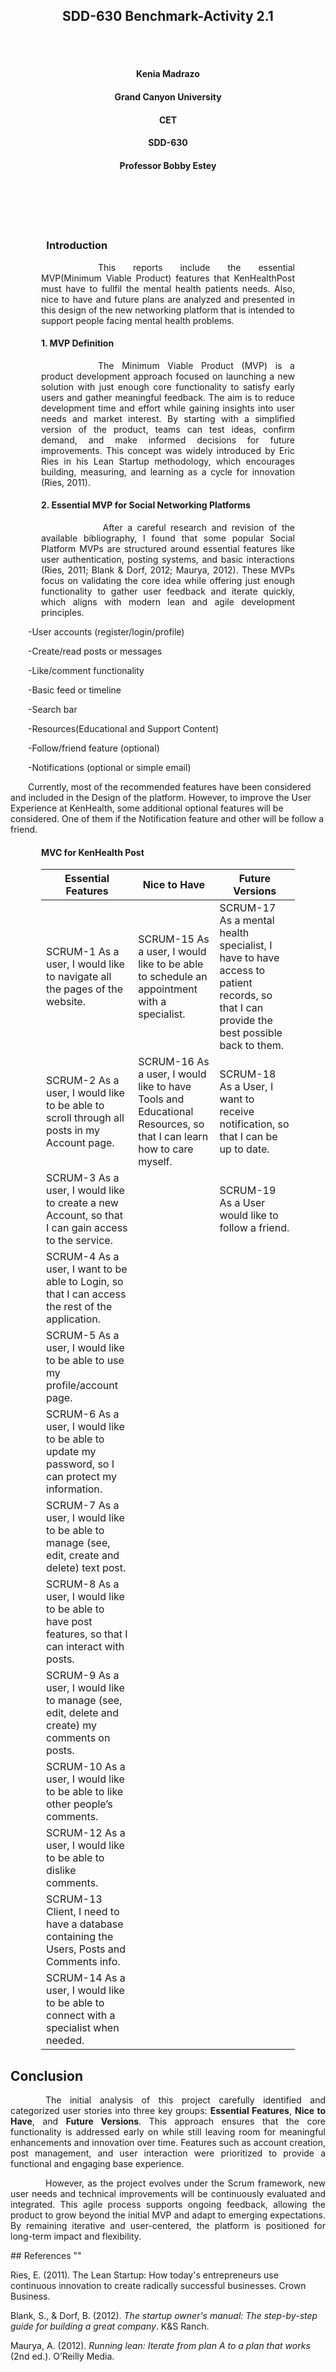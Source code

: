 
<br><br>
<h2 align="center">SDD-630 Benchmark-Activity 2.1</h2>
<br><br>

<h4 align="center">Kenia Madrazo</h4>
<h4 align="center">Grand Canyon University</h4>
<h4 align="center">CET</h4>
<h4 align="center">SDD-630</h4>                     
<h4 align="center">Professor Bobby Estey</h4>
<br><br>                  
<br><br>


<h3><p style="text-align: justify; margin-left: 3.5em; margin-right: 3.5em;">Introduction</h3>
<p style="text-align: justify; text-indent: 4.5em; margin-left: 3.5em; margin-right: 3.5em;">
&emsp;&emsp;This reports include the essential MVP(Minimum Viable Product) features that KenHealthPost must have to fullfil the mental health patients needs. Also, nice to have and future plans are analyzed and presented in this design of the new networking platform that is intended to support people facing mental health problems.  
</p>


<h4><p style="text-align: justify; margin-left: 3.5em; margin-right: 3.5em;">1. MVP Definition</h4>
<p style="text-align: justify; text-indent: 4.5em; margin-left: 3.5em; margin-right: 3.5em;">
&emsp;&emsp;The Minimum Viable Product (MVP) is a product development approach focused on launching a new solution with just enough core functionality to satisfy early users and gather meaningful feedback. The aim is to reduce development time and effort while gaining insights into user needs and market interest. By starting with a simplified version of the product, teams can test ideas, confirm demand, and make informed decisions for future improvements. This concept was widely introduced by Eric Ries in his Lean Startup methodology, which encourages building, measuring, and learning as a cycle for innovation (Ries, 2011).</p>

<h4><p style="text-align: justify; margin-left: 3.5em; margin-right: 3.5em;">2. Essential MVP for Social Networking Platforms</h4>
<p style="text-align: justify; text-indent: 4.5em; margin-left: 3.5em; margin-right: 3.5em;">
&emsp;&emsp; After a careful research and revision of the available bibliography, I found that some popular Social Platform MVPs are structured around essential features like user authentication, posting systems, and basic interactions (Ries, 2011; Blank & Dorf, 2012; Maurya, 2012). These MVPs focus on validating the core idea while offering just enough functionality to gather user feedback and iterate quickly, which aligns with modern lean and agile development principles. 

&emsp;&emsp;-User accounts (register/login/profile)

&emsp;&emsp;-Create/read posts or messages

&emsp;&emsp;-Like/comment functionality

&emsp;&emsp;-Basic feed or timeline

&emsp;&emsp;-Search bar

&emsp;&emsp;-Resources(Educational  and Support Content)

&emsp;&emsp;-Follow/friend feature (optional)

&emsp;&emsp;-Notifications (optional or simple email)</p>

 &emsp;&emsp;Currently, most of the recommended features have been considered and included in the Design of the platform. However, to improve the User Experience at KenHealth, some additional optional features will be considered. One of them if the Notification feature and other will be follow a friend. 


<h4><p style="text-align: justify; margin-left: 3.5em; margin-right: 3.5em;">MVC for KenHealth Post</h4>
 <p style="text-align: justify; text-indent: 4.5em; margin-left: 3.5em; margin-right: 3.5em;">


| Essential Features                                                                                          | Nice to Have | Future Versions |
|-------------------------------------------------------------------------------------------------------------|--------------|-----------------|
|SCRUM-1 As a user, I would like to navigate all the pages of the website.                                   |    SCRUM-15 As a user, I would like to be able to schedule an appointment with a specialist. | SCRUM-17 As a mental health specialist, I have to have access to patient records, so that I can provide the best possible back to them.  |
| SCRUM-2 As a user, I would like to be able to scroll through all posts in my Account page.                  |SCRUM-16 As a user, I would like to have Tools and Educational Resources, so that I can learn how to care myself.                 | SCRUM-18 As a User, I want to receive notification, so that I can be up to date.     | 
| SCRUM-3 As a user, I would like to create a new Account, so that I can gain access to the service.          |              |      SCRUM-19 As a User would like to follow a friend.           |
| SCRUM-4 As a user, I want to be able to Login, so that I can access the rest of the application.            |              |                 |
| SCRUM-5 As a user, I would like to be able to use my profile/account page.                                  |              |                 |
| SCRUM-6 As a user, I would like to be able to update my password, so I can protect my information.          |              |                 |
| SCRUM-7 As a user, I would like to be able to manage (see, edit, create and delete) text post.              |              |                 |
| SCRUM-8 As a user, I would like to be able to have post features, so that I can interact with posts.        |              |                 |
| SCRUM-9 As a user, I would like to manage (see, edit, delete and create) my comments on posts.              |              |                 |
| SCRUM-10 As a user, I would like to be able to like other people’s comments.                                |              |                 |
| SCRUM-12 As a user, I would like to be able to dislike comments.                                            |              |                 |
| SCRUM-13 Client, I need to have a database containing the Users, Posts and Comments info.                   |              |                 |
| SCRUM-14 As a user, I would like to be able to connect with a specialist when needed.                      

## Conclusion
<p style="text-indent: 2em; text-align: justify;">&emsp;&emsp;The initial analysis of this project carefully identified and categorized user stories into three key groups: <strong>Essential Features</strong>, <strong>Nice to Have</strong>, and <strong>Future Versions</strong>. This approach ensures that the core functionality is addressed early on while still leaving room for meaningful enhancements and innovation over time. Features such as account creation, post management, and user interaction were prioritized to provide a functional and engaging base experience.</p> <p style="text-indent: 2em; text-align: justify;">&emsp;&emsp;However, as the project evolves under the Scrum framework, new user needs and technical improvements will be continuously evaluated and integrated. This agile process supports ongoing feedback, allowing the product to grow beyond the initial MVP and adapt to emerging expectations. By remaining iterative and user-centered, the platform is positioned for long-term impact and flexibility.</p>
## References ""

Ries, E. (2011). The Lean Startup: How today's entrepreneurs use continuous innovation to create radically successful businesses. Crown Business.

Blank, S., & Dorf, B. (2012). *The startup owner's manual: The step-by-step guide for building a great company*. K&S Ranch.

Maurya, A. (2012). *Running lean: Iterate from plan A to a plan that works* (2nd ed.). O’Reilly Media.
